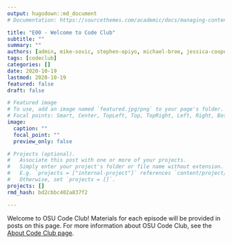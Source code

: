 ```yaml
---
output: hugodown::md_document
# Documentation: https://sourcethemes.com/academic/docs/managing-content/

title: "E00 - Welcome to Code Club"
subtitle: ""
summary: ""
authors: [admin, mike-sovic, stephen-opiyo, michael-broe, jessica-cooperstone]
tags: [codeclub]
categories: []
date: 2020-10-19
lastmod: 2020-10-19
featured: false
draft: false

# Featured image
# To use, add an image named `featured.jpg/png` to your page's folder.
# Focal points: Smart, Center, TopLeft, Top, TopRight, Left, Right, BottomLeft, Bottom, BottomRight.
image:
  caption: ""
  focal_point: ""
  preview_only: false

# Projects (optional).
#   Associate this post with one or more of your projects.
#   Simply enter your project's folder or file name without extension.
#   E.g. `projects = ["internal-project"]` references `content/project/deep-learning/index.md`.
#   Otherwise, set `projects = []`.
projects: []
rmd_hash: bd2cbbc402a837f2

---
```


Welcome to OSU Code Club! Materials for each episode will be provided in posts on this page. For more information about OSU Code Club, see the [About Code Club page](/about-codeclub/).

<br/> <br/> <br/> <br/> <br/> <br/> <br/>

